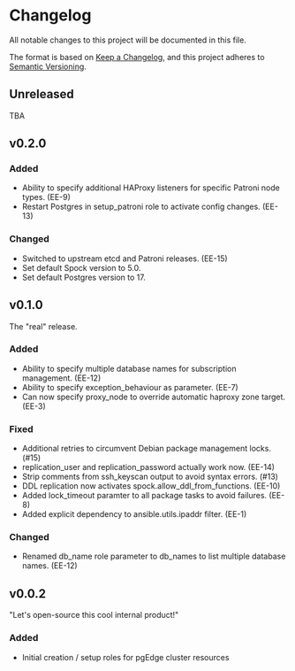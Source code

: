 # Changelog

All notable changes to this project will be documented in this file.

The format is based on [Keep a Changelog](https://keepachangelog.com/en/1.1.0/),
and this project adheres to [Semantic Versioning](https://semver.org/spec/v2.0.0.html).

## Unreleased

TBA

## v0.2.0

### Added

- Ability to specify additional HAProxy listeners for specific Patroni node types. (EE-9)
- Restart Postgres in setup_patroni role to activate config changes. (EE-13)

### Changed

- Switched to upstream etcd and Patroni releases. (EE-15)
- Set default Spock version to 5.0.
- Set default Postgres version to 17.

## v0.1.0

The "real" release.

### Added

- Ability to specify multiple database names for subscription management. (EE-12)
- Ability to specify exception_behaviour as parameter. (EE-7)
- Can now specify proxy_node to override automatic haproxy zone target. (EE-3)

### Fixed

- Additional retries to circumvent Debian package management locks. (#15)
- replication_user and replication_password actually work now. (EE-14)
- Strip comments from ssh_keyscan output to avoid syntax errors. (#13)
- DDL replication now activates spock.allow_ddl_from_functions. (EE-10)
- Added lock_timeout paramter to all package tasks to avoid failures. (EE-8)
- Added explicit dependency to ansible.utils.ipaddr filter. (EE-1)

### Changed

- Renamed db_name role parameter to db_names to list multiple database names. (EE-12)


## v0.0.2

"Let's open-source this cool internal product!"

### Added

- Initial creation / setup roles for pgEdge cluster resources
